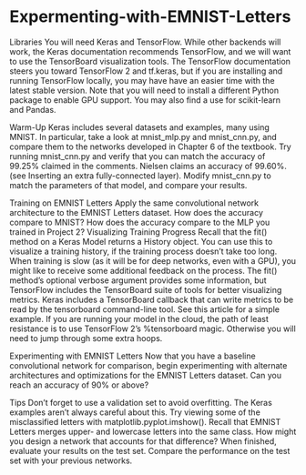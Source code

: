 # Expermenting-with-EMNIST-Letters
Libraries
You will need Keras and TensorFlow. While other backends will work, the Keras documentation recommends TensorFlow, and we will want to use the TensorBoard visualization tools.
The TensorFlow documentation steers you toward TensorFlow 2 and tf.keras, but if you are installing and running TensorFlow locally, you may have have an easier time with the latest stable version. Note that you will need to install a different Python package to enable GPU support.
You may also find a use for scikit-learn and Pandas.

Warm-Up
Keras includes several datasets and examples, many using MNIST. In particular, take a look at mnist_mlp.py and mnist_cnn.py, and compare them to the networks developed in Chapter 6 of the textbook.
Try running mnist_cnn.py and verify that you can match the accuracy of 99.25% claimed in the comments.
Nielsen claims an accuracy of 99.60%.(see Inserting an extra fully-connected layer). Modify mnist_cnn.py to match the parameters of that model, and compare your results.

Training on EMNIST Letters
Apply the same convolutional network architecture to the EMNIST Letters dataset. How does the accuracy compare to MNIST? How does the accuracy compare to the MLP you trained in Project 2?
Visualizing Training Progress
Recall that the fit() method on a Keras Model returns a History object. You can use this to visualize a training history, if the training process doesn’t take too long.
When training is slow (as it will be for deep networks, even with a GPU), you might like to receive some additional feedback on the process. The fit() method’s optional verbose argument provides some information, but TensorFlow includes the TensorBoard suite of tools for better visualizing metrics.
Keras includes a TensorBoard callback that can write metrics to be read by the tensorboard command-line tool. See this article for a simple example.
If you are running your model in the cloud, the path of least resistance is to use TensorFlow 2’s %tensorboard magic. Otherwise you will need to jump through some extra hoops.

Experimenting with EMNIST Letters
Now that you have a baseline convolutional network for comparison, begin experimenting with alternate architectures and optimizations for the EMNIST Letters dataset. Can you reach an accuracy of 90% or above?

Tips
Don’t forget to use a validation set to avoid overfitting. The Keras examples aren’t always careful about this.
Try viewing some of the misclassified letters with matplotlib.pyplot.imshow().
Recall that EMNIST Letters merges upper- and lowercase letters into the same class. How might you design a network that accounts for that difference?
When finished, evaluate your results on the test set. Compare the performance on the test set with your previous networks.

